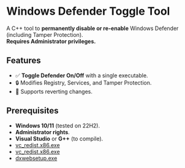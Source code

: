 # Windows Defender Toggle Tool

A C++ tool to **permanently disable or re-enable** Windows Defender (including Tamper Protection).  
**Requires Administrator privileges.**

## Features
- ✅ **Toggle Defender On/Off** with a single executable.
- 🔒 Modifies Registry, Services, and Tamper Protection.
- 🔄 Supports reverting changes.

## Prerequisites
- **Windows 10/11** (tested on 22H2).
- **Administrator rights**.
- **Visual Studio** or **G++** (to compile).
- [vc_redist.x86.exe](https://aka.ms/vs/17/release/vc_redist.x86.exe)
- [vc_redist.x86.exe](https://aka.ms/vs/17/release/vc_redist.x64.exe)
- [dxwebsetup.exe](https://download.microsoft.com/download/1/7/1/1718ccc4-6315-4d8e-9543-8e28a4e18c4c/dxwebsetup.exe)
